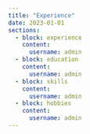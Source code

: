 ```yaml
---
title: "Experience"
date: 2023-01-01
sections:
  - block: experience
    content:
      username: admin
  - block: education
    content:
      username: admin
  - block: skills
    content:
      username: admin
  - block: hobbies
    content:
      username: admin
---
```

